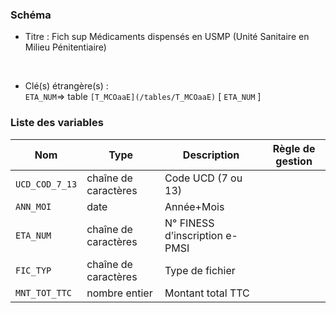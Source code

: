 ### Schéma


- Titre : Fich sup Médicaments dispensés en USMP (Unité Sanitaire en Milieu Pénitentiaire)
<br />



- Clé(s) étrangère(s) : <br />
`ETA_NUM`=> table `[T_MCOaaE](/tables/T_MCOaaE)` [ `ETA_NUM` ]<br />

 
### Liste des variables

Nom | Type | Description | Règle de gestion
-|-|-|-
`UCD_COD_7_13`| chaîne de caractères |Code UCD (7 ou 13)||
`ANN_MOI`| date |Année+Mois||
`ETA_NUM`| chaîne de caractères |N° FINESS d’inscription e-PMSI||
`FIC_TYP`| chaîne de caractères |Type de fichier||
`MNT_TOT_TTC`| nombre entier |Montant total TTC||